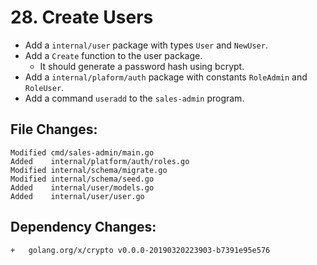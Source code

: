 # 28. Create Users

- Add a `internal/user` package with types `User` and `NewUser`.
- Add a `Create` function to the user package.
  - It should generate a password hash using bcrypt.
- Add a `internal/plaform/auth` package with constants `RoleAdmin` and `RoleUser`.
- Add a command `useradd` to the `sales-admin` program.


## File Changes:

```
Modified cmd/sales-admin/main.go
Added    internal/platform/auth/roles.go
Modified internal/schema/migrate.go
Modified internal/schema/seed.go
Added    internal/user/models.go
Added    internal/user/user.go
```

## Dependency Changes:

```
+ 	golang.org/x/crypto v0.0.0-20190320223903-b7391e95e576
```